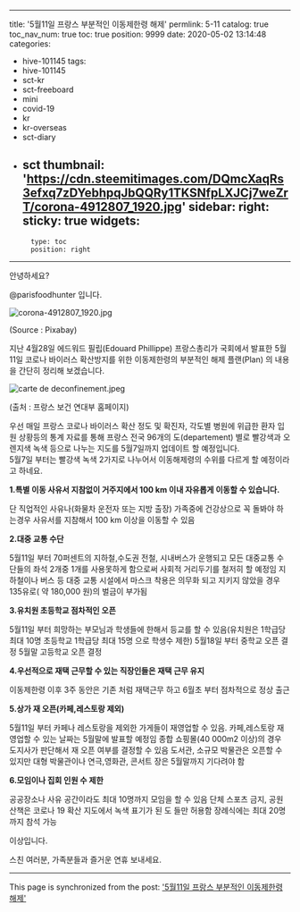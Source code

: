
---
title: '5월11일 프랑스 부분적인 이동제한령 해제'
permlink: 5-11
catalog: true
toc_nav_num: true
toc: true
position: 9999
date: 2020-05-02 13:14:48
categories:
- hive-101145
tags:
- hive-101145
- sct-kr
- sct-freeboard
- mini
- covid-19
- kr
- kr-overseas
- sct-diary
- sct
thumbnail: 'https://cdn.steemitimages.com/DQmcXaqRs3efxq7zDYebhpqJbQQRy1TKSNfpLXJCj7weZrT/corona-4912807_1920.jpg'
sidebar:
    right:
        sticky: true
widgets:
    -
        type: toc
        position: right
---


안녕하세요?

@parisfoodhunter 입니다.

![corona-4912807_1920.jpg](https://cdn.steemitimages.com/DQmcXaqRs3efxq7zDYebhpqJbQQRy1TKSNfpLXJCj7weZrT/corona-4912807_1920.jpg)

(Source : Pixabay)

지난 4월28일   에드워드 필립(Edouard Phillippe) 프랑스총리가 국회에서 발표한 5월11일 코로나 바이러스 확산방지를 위한 이동제한령의 부분적인 해제 플랜(Plan) 의 내용을 간단히 정리해 보겠습니다.

![carte de deconfinement.jpeg](https://cdn.steemitimages.com/DQmTUwGLL5FpxmJb3WVra4CYmDvVpteAcMvtqD2TTwCqGpk/carte%20de%20deconfinement.jpeg)

(출처 : 프랑스 보건 연대부 홈페이지)

우선 매일 프랑스 코로나 바이러스 확산 정도 및 확진자, 각도별 병원에 위급한 환자 입원 상황등의 통계 자료를
통해 프랑스 전국 96개의 도(departement) 별로 빨강색과 오렌지색 녹색 등으로 나누는 지도를 5월7일까지 업데이트 할 예정입니다.  
5월7일 부터는 빨강색 녹색 2가지로 나누어서 이동해제령의 수위를 다르게 할 예정이라고 하네요.

**1.특별 이동 사유서 지참없이 거주지에서 100 km 이내 자유롭게 이동할 수 있습니다.**

단 직업적인 사유나(화물차 운전자 또는 지방 출장) 가족중에 건강상으로 꼭 돌봐야 하는경우 사유서를 지참해서 100 km 이상을 이동할 수 있음

**2.대중 교통 수단**

5월11일 부터 70퍼센트의 지하철,수도권 전철, 시내버스가 운행되고 모든 대중교통 수단들의 좌석 2개중 1개를 사용못하게 함으로써 사회적 거리두기를 철저히 할 예정임
지하철이나 버스 등 대중 교통 시설에서 마스크 착용은 의무화 되고 지키지 않았을 경우 135유로( 약 180,000 원)의 벌금이 부가됨

**3.유치원 초등학교 점차적인 오픈**

5월11일 부터 희망하는 부모님과 학생들에 한해서 등교를 할 수 있음(유치원은 1학급당 최대 10명  초등학교
1학급당 최대 15명 으로 학생수 제한)
5월18일 부터 중학교 오픈 결정
5월말  고등학교 오픈 결정

**4.우선적으로 재택 근무할 수 있는 직장인들은 재택 근무 유지**

이동제한령 이후 3주 동안은 기존 처럼 재택근무 하고 6월초 부터 점차적으로 정상 출근

**5.상가 재 오픈(카페,레스토랑 제외)**

5월11일 부터 카페나 레스토랑을 제외한 가게들이 재영업할 수 있음.  카페,레스토랑 재 영업할 수 있는 날짜는
5월말에 발표할 예정임
종합 쇼핑몰(40 000m2 이상)의 경우 도지사가 판단해서 재 오픈 여부를 결정할 수 있음
도서관, 소규모 박물관은 오픈할 수 있지만   대형 박물관이나 연극,영화관, 콘서트 장은 5월말까지 기다려야 함

**6.모임이나 집회 인원 수 제한**

공공장소나 사유 공간이라도 최대 10명까지 모임을 할 수 있음
단체 스포츠 금지,  공원 산책은 코로나 19 확산 지도에서 녹색 표기가 된 도 들만 허용함
장례식에는 최대 20명까지 참석 가능


이상입니다.

스친 여러분,  가족분들과 즐거운 연휴 보내세요.

- - -

This page is synchronized from the post: ['5월11일 프랑스 부분적인 이동제한령 해제'](https://steemit.com/@parisfoodhunter/5-11)
